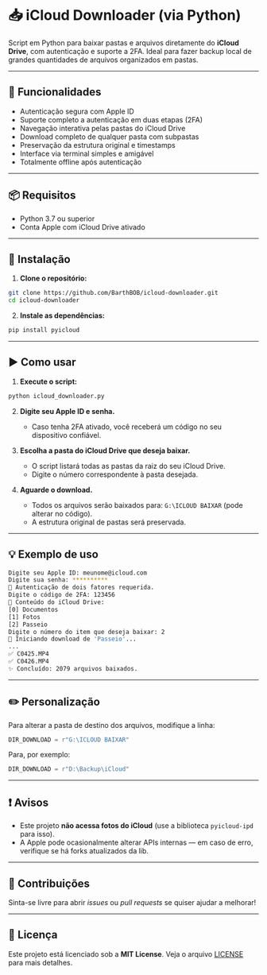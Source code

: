 # 📥 iCloud Downloader (via Python)

Script em Python para baixar pastas e arquivos diretamente do **iCloud Drive**, com autenticação e suporte a 2FA. Ideal para fazer backup local de grandes quantidades de arquivos organizados em pastas.

---

## 🚀 Funcionalidades

- Autenticação segura com Apple ID
- Suporte completo a autenticação em duas etapas (2FA)
- Navegação interativa pelas pastas do iCloud Drive
- Download completo de qualquer pasta com subpastas
- Preservação da estrutura original e timestamps
- Interface via terminal simples e amigável
- Totalmente offline após autenticação

---

## 📦 Requisitos

- Python 3.7 ou superior
- Conta Apple com iCloud Drive ativado

---

## 🔧 Instalação

1. **Clone o repositório:**

```bash
git clone https://github.com/BarthBOB/icloud-downloader.git
cd icloud-downloader
```

2. **Instale as dependências:**

```bash
pip install pyicloud
```

---

## ▶️ Como usar

1. **Execute o script:**

```bash
python icloud_downloader.py
```

2. **Digite seu Apple ID e senha.**
   - Caso tenha 2FA ativado, você receberá um código no seu dispositivo confiável.

3. **Escolha a pasta do iCloud Drive que deseja baixar.**
   - O script listará todas as pastas da raiz do seu iCloud Drive.
   - Digite o número correspondente à pasta desejada.

4. **Aguarde o download.**
   - Todos os arquivos serão baixados para: `G:\ICLOUD BAIXAR` (pode alterar no código).
   - A estrutura original de pastas será preservada.

---

## 💡 Exemplo de uso

```bash
Digite seu Apple ID: meunome@icloud.com
Digite sua senha: **********
🔐 Autenticação de dois fatores requerida.
Digite o código de 2FA: 123456
📂 Conteúdo do iCloud Drive:
[0] Documentos
[1] Fotos
[2] Passeio
Digite o número do item que deseja baixar: 2
🚀 Iniciando download de 'Passeio'...
...
✅ C0425.MP4
✅ C0426.MP4
✨ Concluído: 2079 arquivos baixados.
```

---

## ✏️ Personalização

Para alterar a pasta de destino dos arquivos, modifique a linha:

```python
DIR_DOWNLOAD = r"G:\ICLOUD BAIXAR"
```

Para, por exemplo:

```python
DIR_DOWNLOAD = r"D:\Backup\iCloud"
```

---

## ❗ Avisos

- Este projeto **não acessa fotos do iCloud** (use a biblioteca `pyicloud-ipd` para isso).
- A Apple pode ocasionalmente alterar APIs internas — em caso de erro, verifique se há forks atualizados da lib.

---

## 🙌 Contribuições

Sinta-se livre para abrir *issues* ou *pull requests* se quiser ajudar a melhorar!

---

## 📄 Licença

Este projeto está licenciado sob a **MIT License**. Veja o arquivo [LICENSE](LICENSE) para mais detalhes.
